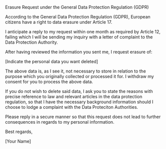Erasure Request under the General Data Protection Regulation (GDPR)

According to the General Data Protection Regulation (GDPR), European citizens have a right to data erasure under Article 17.

I anticipate a reply to my request within one month as required by Article 12, failing which I will be sending my inquiry with a letter of complaint to the Data Protection Authority.

After having reviewed the information you sent me, I request erasure of:

[Indicate the personal data you want deleted]

The above data is, as I see it, not necessary to store in relation to the purpose which you originally collected or processed it for. I withdraw my consent for you to process the above data.

If you do not wish to delete said data, I ask you to state the reasons with precise reference to law and relevant articles in the data protection regulation, so that I have the necessary background information should I choose to lodge a complaint with the Data Proteciton Authorities.

Please reply in a secure manner so that this request does not lead to further consequences in regards to my personal information.

Best regards,

[Your Name]
